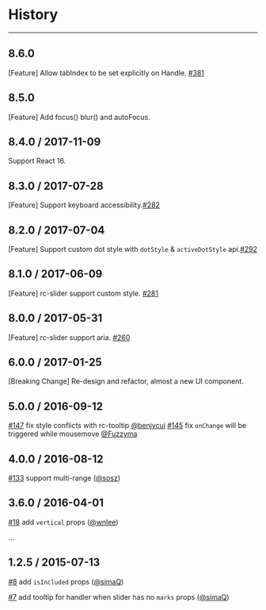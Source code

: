 # History
----

## 8.6.0

[Feature] Allow tabIndex to be set explicitly on Handle. [#381](https://github.com/react-component/slider/pull/381)

## 8.5.0

[Feature] Add focus() blur() and autoFocus.

## 8.4.0 / 2017-11-09

Support React 16.

## 8.3.0 / 2017-07-28

[Feature] Support keyboard accessibility.[#282](https://github.com/react-component/slider/pull/282)

## 8.2.0 / 2017-07-04

[Feature] Support custom dot style with `dotStyle` & `activeDotStyle` api.[#292](https://github.com/react-component/slider/pull/292)

## 8.1.0 / 2017-06-09

[Feature] rc-slider support custom style. [#281](https://github.com/react-component/slider/pull/281)

## 8.0.0 / 2017-05-31

[Feature] rc-slider support aria. [#260](https://github.com/react-component/slider/pull/260/)

## 6.0.0 / 2017-01-25

[Breaking Change] Re-design and refactor, almost a new UI component.

## 5.0.0 / 2016-09-12

[#147](https://github.com/react-component/slider/issues/147) fix style conflicts with rc-tooltip [@benjycui](https://github.com/benjycui)
[#145](https://github.com/react-component/slider/pull/145) fix `onChange` will be triggered while mousemove [@Fuzzyma](https://github.com/Fuzzyma)

## 4.0.0 / 2016-08-12

[#133](https://github.com/react-component/slider/pull/133) support multi-range ([@sosz](https://github.com/sosz))

## 3.6.0 / 2016-04-01

[#18](https://github.com/react-component/slider/issues/18) add `vertical` props ([@wnlee](https://github.com/WNLee))

...

## 1.2.5 / 2015-07-13

[#8](https://github.com/react-component/slider/issues/8) add `isIncluded` props   ([@simaQ](https://github.com/simaQ))

[#7](https://github.com/react-component/slider/issues/7) add tooltip for handler when slider has no `marks` props   ([@simaQ](https://github.com/simaQ))
